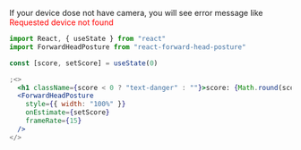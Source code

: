 If your device dose not have camera, you will see error message like  
<font color="red">Requested device not found</font>

```jsx
import React, { useState } from "react"
import ForwardHeadPosture from "react-forward-head-posture"

const [score, setScore] = useState(0)

;<>
  <h1 className={score < 0 ? "text-danger" : ""}>score: {Math.round(score)}</h1>
  <ForwardHeadPosture
    style={{ width: "100%" }}
    onEstimate={setScore}
    frameRate={15}
  />
</>
```
